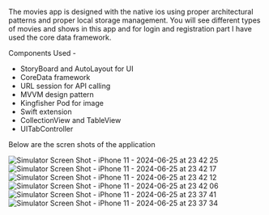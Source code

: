 The movies app is designed with the native ios using proper architectural patterns and proper local storage management. You will see different types of movies and shows in this app and for
login and registration part I have used the core data framework.

Components Used - 

- StoryBoard and AutoLayout for UI
- CoreData framework
- URL session for API calling
- MVVM design pattern
- Kingfisher Pod for image
- Swift extension
- CollectionView and TableView
- UITabController

Below are the scren shots of the application
  
![Simulator Screen Shot - iPhone 11 - 2024-06-25 at 23 42 25](https://github.com/MobileDeveloper-1911/Movies-App/assets/171862069/e83f5177-1456-4da1-bfba-b7a858f706ac)
![Simulator Screen Shot - iPhone 11 - 2024-06-25 at 23 42 17](https://github.com/MobileDeveloper-1911/Movies-App/assets/171862069/8113d8a2-55ac-4121-a9cc-7cff21ad7c8d)
![Simulator Screen Shot - iPhone 11 - 2024-06-25 at 23 42 12](https://github.com/MobileDeveloper-1911/Movies-App/assets/171862069/14a90fb2-f16d-4989-8b6d-a3fda545664d)
![Simulator Screen Shot - iPhone 11 - 2024-06-25 at 23 42 06](https://github.com/MobileDeveloper-1911/Movies-App/assets/171862069/cbd3338f-da40-41a8-9dec-43cc8251d3a4)
![Simulator Screen Shot - iPhone 11 - 2024-06-25 at 23 37 41](https://github.com/MobileDeveloper-1911/Movies-App/assets/171862069/a7364d34-0a00-4492-82d2-48166e3b8977)
![Simulator Screen Shot - iPhone 11 - 2024-06-25 at 23 37 34](https://github.com/MobileDeveloper-1911/Movies-App/assets/171862069/0ae25cab-1346-4b11-8efc-500bdf8b21ae)

